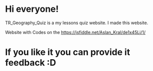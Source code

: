 # Hi everyone!

TR_Geography_Quiz is a my lessons quiz website. I made this website.

Website with Codes on the https://jsfiddle.net/Aslan_Kral/de1x45Lj/1/

# If you like it you can provide it feedback :D
